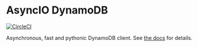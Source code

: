 # AsyncIO DynamoDB

[![CircleCI](https://circleci.com/gh/HDE/aiodynamo.svg?style=svg&circle-token=ce893a3fdc37be4f5e9f0b44b8aa23e3c3c02f03)](https://circleci.com/gh/HDE/aiodynamo)

Asynchronous, fast and pythonic DynamoDB client. See [the docs](https://aiodynamo.readthedocs.io/) for details.
